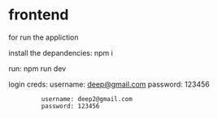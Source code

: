 # frontend

for run the appliction 

install the depandencies: npm i

run: npm run dev


login creds: username: deep@gmail.com
             password: 123456


             username: deep2@gmail.com
             password: 123456
